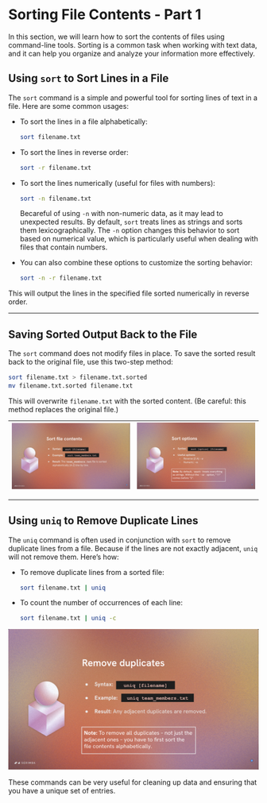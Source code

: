 # Sorting File Contents - Part 1

In this section, we will learn how to sort the contents of files using command-line tools. Sorting is a common task when working with text data, and it can help you organize and analyze your information more effectively.

## Using `sort` to Sort Lines in a File

The `sort` command is a simple and powerful tool for sorting lines of text in a file. Here are some common usages:

- To sort the lines in a file alphabetically:

  ```bash
  sort filename.txt
  ```

- To sort the lines in reverse order:

  ```bash
  sort -r filename.txt
  ```

- To sort the lines numerically (useful for files with numbers):

  ```bash
  sort -n filename.txt
  ```

    Becareful of using `-n` with non-numeric data, as it may lead to unexpected results. By default, `sort` treats lines as strings and sorts them lexicographically. The `-n` option changes this behavior to sort based on numerical value, which is particularly useful when dealing with files that contain numbers.

- You can also combine these options to customize the sorting behavior:

  ```bash
  sort -n -r filename.txt
  ```

This will output the lines in the specified file sorted numerically in reverse order.

---

## Saving Sorted Output Back to the File

The `sort` command does not modify files in place. To save the sorted result back to the original file, use this two-step method:

```bash
sort filename.txt > filename.txt.sorted
mv filename.txt.sorted filename.txt
```

This will overwrite `filename.txt` with the sorted content. (Be careful: this method replaces the original file.)

| ![Sort Basics Diagram](sort-file-contents-diagram.png) | ![Sort Options Diagram](sort-options-diagram.png) |
|:-----------------------------------------------:|:-----------------------------------------------:|

---

## Using `uniq` to Remove Duplicate Lines

The `uniq` command is often used in conjunction with `sort` to remove duplicate lines from a file. Because if the lines are not exactly adjacent, `uniq` will not remove them. Here’s how:

- To remove duplicate lines from a sorted file:

  ```bash
  sort filename.txt | uniq
  ```

- To count the number of occurrences of each line:

  ```bash
  sort filename.txt | uniq -c
  ```

![Removing Duplicates Diagram](removing-duplicates-diagram.png)

These commands can be very useful for cleaning up data and ensuring that you have a unique set of entries.
